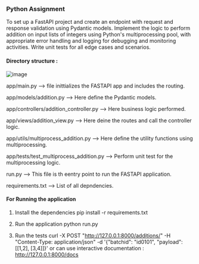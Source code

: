 ### Python Assignment
To set up a FastAPI project and create an endpoint with request and response validation using Pydantic models. Implement the logic to perform addition on input lists of integers using Python's multiprocessing pool, with appropriate error handling and logging for debugging and monitoring activities. Write unit tests for all edge cases and scenarios.



#### Directory structure : 

![image](https://github.com/rohanksingh/Python-Assignment/assets/31317534/9311fb89-8b26-4478-b8a5-3f882858d4f5)


app/main.py --> file inittializes the FASTAPI app and includes the routing.

app/models/addition.py --> Here define the Pydantic models.

app/controllers/addition_controller.py --> Here business logic performed.

app/views/addition_view.py --> Here deine the routes and call the controller logic.

app/utils/multiprocess_addition.py --> Here define the utility functions using multiprocessing.

app/tests/test_multiprocess_addition.py --> Perform unit test for the multiprocessing logic.

run.py --> This file is th eentry point to run the FASTAPI application.

requirements.txt --> List of all depndencies.

#### For Running the application

1. Install the dependencies 
pip install -r requirements.txt

2. Run the application
   python run.py

3. Run the tests
curl -X POST "http://127.0.0.1:8000/additions/" -H "Content-Type: application/json" -d '{"batchid": "id0101", "payload": [[1,2], [3,4]]}'
or can use interactive documentation : http://127.0.0.1:8000/docs
 
